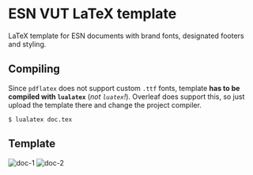 # ESN VUT LaTeX template
LaTeX template for ESN documents with brand fonts, designated footers and styling.

## Compiling

Since `pdflatex` does not support custom `.ttf` fonts, template **has to be compiled with `lualatex`** (_not `luatex`!_). Overleaf does support this, so just upload the template there and change the project compiler.

```
$ lualatex doc.tex
```

## Template
![doc-1](https://user-images.githubusercontent.com/6154740/145475109-99ee82f2-85ed-428b-b63f-7eb55e4deeff.png)
![doc-2](https://user-images.githubusercontent.com/6154740/145475111-fa816812-9e58-4025-b476-0c6d87342cd0.png)
